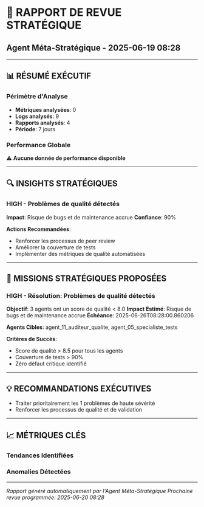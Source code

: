 # 🎯 RAPPORT DE REVUE STRATÉGIQUE
## Agent Méta-Stratégique - 2025-06-19 08:28

---

## 📊 RÉSUMÉ EXÉCUTIF

### Périmètre d'Analyse
- **Métriques analysées**: 0
- **Logs analysés**: 9
- **Rapports analysés**: 4
- **Période**: 7 jours

### Performance Globale
⚠️ **Aucune donnée de performance disponible**

---

## 🔍 INSIGHTS STRATÉGIQUES

### HIGH - Problèmes de qualité détectés
**Impact**: Risque de bugs et de maintenance accrue
**Confiance**: 90%

**Actions Recommandées**:
- Renforcer les processus de peer review
- Améliorer la couverture de tests
- Implémenter des métriques de qualité automatisées

---

## 🎯 MISSIONS STRATÉGIQUES PROPOSÉES

### HIGH - Résolution: Problèmes de qualité détectés
**Objectif**: 3 agents ont un score de qualité < 8.0
**Impact Estimé**: Risque de bugs et de maintenance accrue
**Échéance**: 2025-06-26T08:28:00.860206

**Agents Cibles**: agent_11_auditeur_qualite, agent_05_specialiste_tests

**Critères de Succès**:
- Score de qualité > 8.5 pour tous les agents
- Couverture de tests > 90%
- Zéro défaut critique identifié

---

## 💡 RECOMMANDATIONS EXÉCUTIVES

- Traiter prioritairement les 1 problèmes de haute sévérité
- Renforcer les processus de qualité et de validation

---

## 📈 MÉTRIQUES CLÉS

### Tendances Identifiées

### Anomalies Détectées

---

*Rapport généré automatiquement par l'Agent Méta-Stratégique*
*Prochaine revue programmée: 2025-06-20 08:28*
